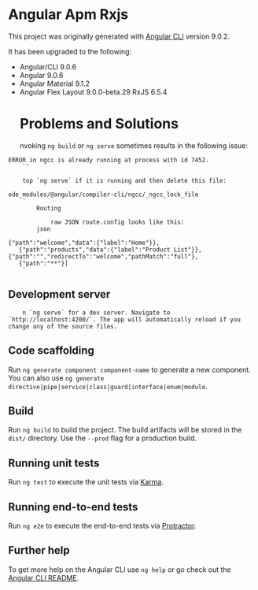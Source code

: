 # Angular Apm Rxjs

This project was originally generated with [Angular CLI](https://github.com/angular/angular-cli) version 9.0.2.

It has been upgraded to the following:
* Angular/CLI 9.0.6
* Angular 9.0.6
* Angular Material 9.1.2
* Angular Flex Layout 9.0.0-beta.29
     RxJS 6.5.4
    # Problems and Solutions
    nvoking `ng build` or `ng serve` sometimes results in the following issue:
```
ERROR in ngcc is already running at process with id 7452.
    ``

    top `ng serve` if it is running and then delete this file:
```
    ode_modules/@angular/compiler-cli/ngcc/_ngcc_lock_file
        `
            Routing

                raw JSON route.config looks like this:
            json

    {"path":"welcome","data":{"label":"Home"}},
       {"path":"products","data":{"label":"Product List"}},
    {"path":"","redirectTo":"welcome","pathMatch":"full"},
       {"path":"**"}]
        `
    
## Development server

        n `ng serve` for a dev server. Navigate to `http://localhost:4200/`. The app will automatically reload if you change any of the source files.

## Code scaffolding

Run `ng generate component component-name` to generate a new component. You can also use `ng generate directive|pipe|service|class|guard|interface|enum|module`.

## Build

Run `ng build` to build the project. The build artifacts will be stored in the `dist/` directory. Use the `--prod` flag for a production build.

## Running unit tests

Run `ng test` to execute the unit tests via [Karma](https://karma-runner.github.io).

## Running end-to-end tests

Run `ng e2e` to execute the end-to-end tests via [Protractor](http://www.protractortest.org/).

## Further help

To get more help on the Angular CLI use `ng help` or go check out the [Angular CLI README](https://github.com/angular/angular-cli/blob/master/README.md).
